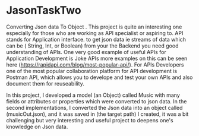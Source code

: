 # JasonTaskTwo
Converting Json data To Object . This project is quite an interesting one especially for those who are working as API specialist or aspiring to. API stands for Application interface.
to get json data ie streams of data which can be ( String, Int, or Boolean) from your the Backend you need good understanding of APIs. One very good example of  useful APIs for Application Development is Joke APIs 
more examples on this can be seen here (https://rapidapi.com/blog/most-popular-api/). For APIs Developers one of the most popular collaboration platform for API development is Postman API, which allows you to develope
and test your own APIs and also document them for reuseability.

In this project, I developed a model (an Object) called Music with many fields or attributes or properties which were converted to json data. In the second implementations, I converted the Json data into an object called
(musicOut.json), and it was saved in (the target path) I created, it was a bit challenging but very interesting and useful project to deepens one's knowledge on Json data.
